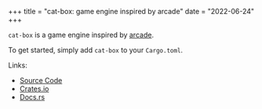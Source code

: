 +++
title = "cat-box: game engine inspired by arcade"
date = "2022-06-24"
+++

`cat-box` is a game engine inspired by [arcade](https://arcade.academy/).

To get started, simply add `cat-box` to your `Cargo.toml`.

Links:
- [Source Code](https://git.karx.xyz/karx/catbox) 
- [Crates.io](https://crates.io/crates/cat-box)
- [Docs.rs](https://docs.rs/cat-box/latest/cat_box/)
